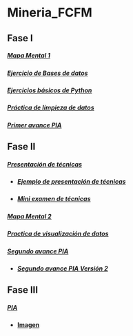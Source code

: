 # Mineria_FCFM
## Fase I
##### [Mapa Mental 1](https://github.com/TennetA0/Mineria_FCFM/blob/main/Trabajos/MapaMental_1_1806170.pdf)
##### [Ejercicio de Bases de datos](https://github.com/TennetA0/Mineria_FCFM/blob/main/Trabajos/Ej1_BasesDatos_Equipo_8.pdf)
##### [Ejercicios básicos de Python](https://github.com/TennetA0/Mineria_FCFM/blob/main/Trabajos/Ej_Python_1806170.ipynb)
##### [Práctica de limpieza de datos](https://github.com/TennetA0/Mineria_FCFM/blob/main/Trabajos/EJ_Limpieza_Equipo8.ipynb)
##### [Primer avance PIA](https://github.com/TennetA0/Mineria_FCFM/blob/main/Trabajos/Avance1_PIA_Equipo8.ipynb)

## Fase II
##### [Presentación de técnicas](https://github.com/TennetA0/Mineria_FCFM/blob/main/Trabajos/Presentaci%C3%B3n_Series-de-Tiempo_Equipo-8.pdf)
- ##### [Ejemplo de presentación de técnicas](https://github.com/TennetA0/Mineria_FCFM/blob/main/Trabajos/Ejercicio_Series-de-Tiempo_Equipo-8.R)
- ##### [Mini examen de técnicas](https://github.com/TennetA0/Mineria_FCFM/blob/main/Trabajos/Calificaci%C3%B3n_Series-de-Tiempo_Equipo-8.pdf)
##### [Mapa Mental 2](https://github.com/TennetA0/Mineria_FCFM/blob/main/Trabajos/MapaMental_2_1806170.pdf)
##### [Practica de visualización de datos](https://github.com/TennetA0/Mineria_FCFM/blob/main/Trabajos/Visualizaci%C3%B3n_Equipo8.ipynb)
##### [Segundo avance PIA](https://github.com/TennetA0/Mineria_FCFM/blob/main/Trabajos/AvancePIA_II_Grupo3_8.ipynb)
- ##### [Segundo avance PIA Versión 2](https://github.com/TennetA0/Mineria_FCFM/blob/main/Trabajos/AvancePIA_II_Grupo3_8_Versi%C3%B3n2.ipynb)

## Fase III
##### [PIA](https://github.com/TennetA0/Mineria_FCFM/blob/main/Trabajos/Inversi%C3%B3n%20a%20futuro.pdf)
- #### [Imagen](https://github.com/TennetA0/Mineria_FCFM/blob/main/Trabajos/CR1.jpg.jpeg)
